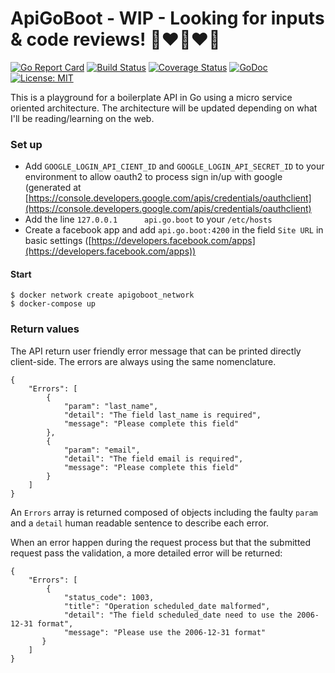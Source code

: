 # ApiGoBoot - WIP - Looking for inputs & code reviews! 🚀❤️️🚀❤️🚀

[![Go Report Card](https://goreportcard.com/badge/github.com/adriendomoison/apigoboot)](https://goreportcard.com/report/github.com/adriendomoison/apigoboot)
[![Build Status](https://travis-ci.org/adriendomoison/apigoboot.svg?branch=master)](https://travis-ci.org/adriendomoison/apigoboot)
[![Coverage Status](https://coveralls.io/repos/github/adriendomoison/apigoboot/badge.svg?branch=master)](https://coveralls.io/github/adriendomoison/apigoboot?branch=master)
[![GoDoc](https://godoc.org/github.com/adriendomoison/apigoboot?status.svg)](https://godoc.org/github.com/adriendomoison/apigoboot)
[![License: MIT](https://img.shields.io/badge/License-MIT-yellow.svg)](https://opensource.org/licenses/MIT)

This is a playground for a boilerplate API in Go using a micro service oriented architecture. The architecture will be updated depending on what I'll be reading/learning on the web.

### Set up

- Add `GOOGLE_LOGIN_API_CIENT_ID` and `GOOGLE_LOGIN_API_SECRET_ID` to your environment to allow oauth2 to process sign in/up with google (generated at [https://console.developers.google.com/apis/credentials/oauthclient](https://console.developers.google.com/apis/credentials/oauthclient)
- Add the line `127.0.0.1      api.go.boot` to your `/etc/hosts`
- Create a facebook app and add `api.go.boot:4200` in the field `Site URL` in basic settings ([https://developers.facebook.com/apps](https://developers.facebook.com/apps))

#### Start

```
$ docker network create apigoboot_network
$ docker-compose up
```

### Return values

The API return user friendly error message that can be printed directly client-side.
The errors are always using the same nomenclature.

```
{
    "Errors": [
        {
            "param": "last_name",
            "detail": "The field last_name is required",
            "message": "Please complete this field"
        },
        {
            "param": "email",
            "detail": "The field email is required",
            "message": "Please complete this field"
        }
    ]
}
```
An `Errors` array is returned composed of objects including the faulty `param` and a `detail` human readable sentence to describe each error.

When an error happen during the request process but that the submitted request pass the validation, a more detailed error will be returned:

```
{
    "Errors": [
        {
            "status_code": 1003,
            "title": "Operation scheduled_date malformed",
            "detail": "The field scheduled_date need to use the 2006-12-31 format",
            "message": "Please use the 2006-12-31 format"
       }
    ]
}
```
